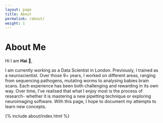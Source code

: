 ```yaml
---
layout: page
title: About
permalink: /about/
weight: 1
---
```


# **About Me**

Hi I am **Hai** :wave:,<br>

I am currently working as a Data Scientist in London. Previously, I trained as a neuroscientist. Over those 9+ years, I worked on different areas, ranging from sequencing pathogens, mutating worms to analysing babies brain scans. Each experience has been both challenging and rewarding in its own way. Over time, I’ve realised that what I enjoy most is the process of research- whether it is mastering a new pipetting technique or exploring neuroimaging software. With this page, I hope to document my attempts to learn new concepts.

{% include about/index.html %}

<!-- <iframe src="{{ 'assets/CV.pdf' | relative_url }}" width="100%" height="600px"></iframe> -->

<!-- 
<div class="row">
{% include about/skills.html title="Programming Skills" source=site.data.programming-skills %}
{% include about/skills.html title="Language Skills" source=site.data.languages %}
</div>

<div class="row">
{% include about/timeline.html %}
</div> -->
